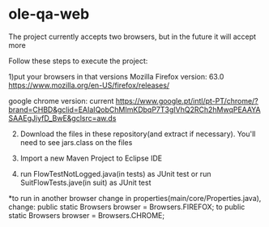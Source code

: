 # ole-qa-web
The project currently accepts two browsers, but in the future it will accept more

Follow these steps to execute the project:

1)put your browsers in that versions
Mozilla Firefox version: 63.0
https://www.mozilla.org/en-US/firefox/releases/

google chrome version: current
https://www.google.pt/intl/pt-PT/chrome/?brand=CHBD&gclid=EAIaIQobChMImKDbqP7T3gIVhQ2RCh2hMwqPEAAYASAAEgJiyfD_BwE&gclsrc=aw.ds

2) Download the files in these repository(and extract if necessary). You'll need to see jars.class on the files

3) Import a new Maven Project to Eclipse IDE

4) run FlowTestNotLogged.java(in tests) as JUnit test
   or
   run SuitFlowTests.jave(in suit) as JUnit test

*to run in another browser change in properties(main/core/Properties.java), change:
public static Browsers browser = Browsers.FIREFOX;
to
public static Browsers browser = Browsers.CHROME;
